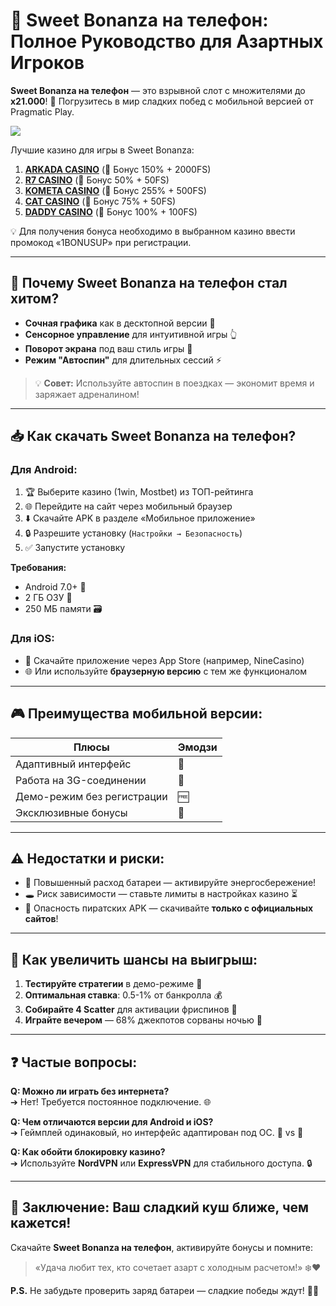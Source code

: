 # 🍭 Sweet Bonanza на телефон: Полное Руководство для Азартных Игроков

**Sweet Bonanza на телефон** — это взрывной слот с множителями до **x21.000**! 🌟 Погрузитесь в мир сладких побед с мобильной версией от Pragmatic Play. 

[![](https://i.ibb.co/ZzLZ50qX/sweet-bonanza-tile.jpg)](https://clck.ru/3FcBLa)

Лучшие казино для игры в Sweet Bonanza:

1. **[ARKADA CASINO](https://clck.ru/3FcBLa "ARKADA CASINO")** (🎁 Бонус 150% + 2000FS)
2. **[R7 CASINO](https://clck.ru/3FcBQu "R7 CASINO")** (🎁 Бонус 50% + 50FS)
3. **[KOMETA CASINO](https://clck.ru/3FcBFf "KOMETA CASINO")** (🎁 Бонус 255% + 500FS)
4. **[CAT CASINO](https://clck.ru/3FcBKb "CAT CASINO")** (🎁 Бонус 75% + 50FS)
5. **[DADDY CASINO](https://clck.ru/3FcBU5 "DADDY CASINO")** (🎁 Бонус 100% + 100FS)

💡 Для получения бонуса необходимо в выбранном казино ввести промокод «1BONUSUP» при регистрации.

---

## 📱 Почему Sweet Bonanza на телефон стал хитом?
- **Сочная графика** как в десктопной версии 🎨  
- **Сенсорное управление** для интуитивной игры 👆  
- **Поворот экрана** под ваш стиль игры 🔄  
- **Режим "Автоспин"** для длительных сессий ⚡  

> 💡 **Совет:** Используйте автоспин в поездках — экономит время и заряжает адреналином!

---

## 📥 Как скачать Sweet Bonanza на телефон?

### Для Android:
1. 🏆 Выберите казино (1win, Mostbet) из ТОП-рейтинга  
2. 🌐 Перейдите на сайт через мобильный браузер  
3. ⬇️ Скачайте APK в разделе «Мобильное приложение»  
4. 🔒 Разрешите установку (`Настройки → Безопасность`)  
5. ✅ Запустите установку  

**Требования:**  
- Android 7.0+ 📲  
- 2 ГБ ОЗУ 💾  
- 250 МБ памяти 🗃️  

### Для iOS:
- 🍎 Скачайте приложение через App Store (например, NineCasino)  
- 🌐 Или используйте **браузерную версию** с тем же функционалом  

---

## 🎮 Преимущества мобильной версии:
| **Плюсы**                  | **Эмодзи** |
|----------------------------|------------|
| Адаптивный интерфейс       | 📱         |
| Работа на 3G-соединении    | 📶         |
| Демо-режим без регистрации | 🆓         |
| Эксклюзивные бонусы        | 🎁         |

---

## ⚠️ Недостатки и риски:
- 🔋 Повышенный расход батареи — активируйте энергосбережение!  
- 🕳️ Риск зависимости — ставьте лимиты в настройках казино ⏳  
- 🦠 Опасность пиратских APK — скачивайте **только с официальных сайтов**!  

---

## 🚀 Как увеличить шансы на выигрыш:
1. **Тестируйте стратегии** в демо-режиме 🧪  
2. **Оптимальная ставка**: 0.5-1% от банкролла 💰  
3. **Собирайте 4 Scatter** для активации фриспинов 🎁  
4. **Играйте вечером** — 68% джекпотов сорваны ночью 🌙  

---

## ❓ Частые вопросы:
**Q: Можно ли играть без интернета?**  
➔ Нет! Требуется постоянное подключение. 🌐  

**Q: Чем отличаются версии для Android и iOS?**  
➔ Геймплей одинаковый, но интерфейс адаптирован под ОС. 📱 vs 🍎  

**Q: Как обойти блокировку казино?**  
➔ Используйте **NordVPN** или **ExpressVPN** для стабильного доступа. 🔒  

---

## 🎉 Заключение: Ваш сладкий куш ближе, чем кажется!  
Скачайте **Sweet Bonanza на телефон**, активируйте бонусы и помните:  
> «Удача любит тех, кто сочетает азарт с холодным расчетом!» ❄️❤️  

**P.S.** Не забудьте проверить заряд батареи — сладкие победы ждут! 🔋🍬 
